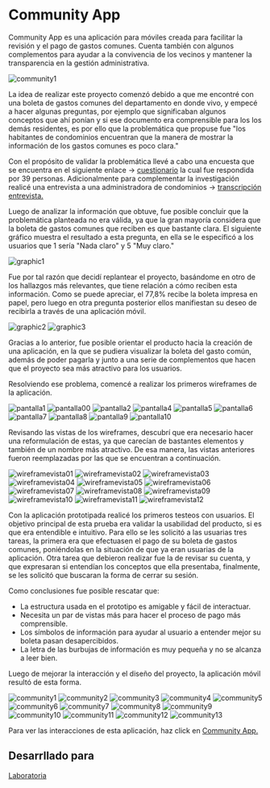 # Community App

Community App es una aplicación para móviles creada para facilitar la revisión y el pago de gastos comunes. Cuenta también con algunos complementos para ayudar a la convivencia de los vecinos y mantener la transparencia en la gestión administrativa.

![community1](https://user-images.githubusercontent.com/32282941/37807591-32589a48-2e3e-11e8-8da9-7099dcf53ea9.png)

La idea de realizar este proyecto comenzó debido a que me encontré con una boleta de gastos comunes del departamento en donde vivo, y empecé a hacer algunas preguntas, por ejemplo que significaban algunos conceptos que ahí ponían y si ese documento era comprensible para los los demás residentes, es por ello que la problemática que propuse fue "los habitantes de condominios encuentran que la manera de mostrar la información de los gastos comunes es poco clara."

Con el propósito de validar la problemática llevé a cabo una encuesta que se encuentra en el siguiente enlace → [cuestionario](https://docs.google.com/forms/d/1dpfFz6w48RaxI9_ODCqY3SgL3tiIHik2ETRq98jtxlQ/edit?usp=drive_web) la cual fue respondida por 39 personas. Adicionalmente para complementar la investigación realicé una entrevista a una administradora de condominios → [transcripción entrevista.](https://docs.google.com/document/d/18NzdLhu70I2bglvhdrWoqr3gYZl3-gxnUS6ZUFxRZ0Q/edit)

Luego de analizar la información que obtuve, fue posible concluir que la problemática planteada no era válida, ya que la gran mayoría considera que la boleta de gastos comunes que reciben es que bastante clara. El siguiente gráfico muestra el resultado a esta pregunta, en ella se le especificó a los usuarios que 1 sería "Nada claro" y 5 "Muy claro."

![graphic1](https://user-images.githubusercontent.com/32282941/37808231-3b5718c4-2e41-11e8-985d-cd10aa1f2f16.jpg)

Fue por tal razón que decidí replantear el proyecto, basándome en otro de los hallazgos más relevantes, que tiene relación a cómo reciben esta información. Como se puede apreciar, el 77,8% recibe la boleta impresa en papel, pero luego en otra pregunta posterior ellos manifiestan su deseo de recibirla a través de una aplicación móvil.

![graphic2](https://user-images.githubusercontent.com/32282941/37808346-e7b5cd90-2e41-11e8-9ff1-46bde10f113a.jpg) ![graphic3](https://user-images.githubusercontent.com/32282941/37808365-f662d6b2-2e41-11e8-9677-d1eb20d68275.jpg)

Gracias a lo anterior, fue posible orientar el producto hacia la creación de una aplicación, en la que se pudiera visualizar la boleta del gasto común, además de poder pagarla y junto a una serie de complementos que hacen que el proyecto sea más atractivo para los usuarios.

Resolviendo ese problema, comencé a realizar los primeros wireframes de la aplicación.

![pantalla1](https://user-images.githubusercontent.com/32282941/37808498-946ecb90-2e42-11e8-9bc0-fea0ccfa5e09.png)
![pantalla00](https://user-images.githubusercontent.com/32282941/37808494-91f6b5ee-2e42-11e8-9a90-397966bbe9e2.png)
![pantalla2](https://user-images.githubusercontent.com/32282941/37808500-97a13b7c-2e42-11e8-9d0d-a84a89a0891d.png)
![pantalla4](https://user-images.githubusercontent.com/32282941/37808503-9ae20794-2e42-11e8-8a9b-cf8552a71a93.png)
![pantalla5](https://user-images.githubusercontent.com/32282941/37808561-ec6d080c-2e42-11e8-941a-a29c2aa69652.png)
![pantalla6](https://user-images.githubusercontent.com/32282941/37808564-eec7e360-2e42-11e8-94af-490ed633deef.png)
![pantalla7](https://user-images.githubusercontent.com/32282941/37808565-f0641270-2e42-11e8-96e0-2dba939dc13d.png)
![pantalla8](https://user-images.githubusercontent.com/32282941/37808566-f34e2b92-2e42-11e8-93bb-82a98c0e0b7d.png)
![pantalla9](https://user-images.githubusercontent.com/32282941/37808568-f5768a2c-2e42-11e8-9557-b838b6bfbe19.png)
![pantalla10](https://user-images.githubusercontent.com/32282941/37808572-f7b2d070-2e42-11e8-87f9-e0d73638eefc.png)

Revisando las vistas de los wireframes, descubrí que era necesario hacer una reformulación de estas, ya que carecían de bastantes elementos y también de un nombre más atractivo. De esa manera, las vistas anteriores fueron reemplazadas por las que se encuentran a continuación.


![wireframevista01](https://user-images.githubusercontent.com/32282941/37808633-5f89f994-2e43-11e8-9132-612a5135aba7.png)
![wireframevista02](https://user-images.githubusercontent.com/32282941/37808634-5fb18c84-2e43-11e8-8da7-49c4dff82237.png)
![wireframevista03](https://user-images.githubusercontent.com/32282941/37808635-5feea9fc-2e43-11e8-834a-75493cb3ff01.png)
![wireframevista04](https://user-images.githubusercontent.com/32282941/37808636-605d760c-2e43-11e8-9fc6-bd59aaeac2f5.png)
![wireframevista05](https://user-images.githubusercontent.com/32282941/37808637-60b87f5c-2e43-11e8-92f4-d6602223dd24.png)
![wireframevista06](https://user-images.githubusercontent.com/32282941/37808639-6103a0cc-2e43-11e8-82fb-1c80bc6f7daa.png)
![wireframevista07](https://user-images.githubusercontent.com/32282941/37808641-6130f6f8-2e43-11e8-818b-e622de71ab7d.png)
![wireframevista08](https://user-images.githubusercontent.com/32282941/37808642-61d430e8-2e43-11e8-9127-5e2790ba93b7.png)
![wireframevista09](https://user-images.githubusercontent.com/32282941/37808644-62e52744-2e43-11e8-9aa7-3e8d384bc184.png)
![wireframevista10](https://user-images.githubusercontent.com/32282941/37808645-630af1a4-2e43-11e8-98fa-45a02b9a6ff7.png)
![wireframevista11](https://user-images.githubusercontent.com/32282941/37808646-633cb112-2e43-11e8-9d61-bd785d900b95.png)
![wireframevista12](https://user-images.githubusercontent.com/32282941/37808647-638d5c34-2e43-11e8-82a8-fe39d00cb61a.png)

Con la aplicación prototipada realicé los primeros testeos con usuarios. El objetivo principal de esta prueba era validar la usabilidad del producto, si es que era entendible e intuitivo. Para ello se les solicitó a las usuarias tres tareas, la primera era que efectuasen el pago de su boleta de gastos comunes, poniéndolas en la situación de que ya eran usuarias de la aplicación. Otra tarea que debieron realizar fue la de revisar su cuenta, y que expresaran si entendían los conceptos que ella presentaba, finalmente, se les solicitó que buscaran la forma de cerrar su sesión.

Como conclusiones fue posible rescatar que:

* La estructura usada en el prototipo es amigable y fácil de interactuar.
* Necesita un par de vistas más para hacer el proceso de pago más comprensible.
* Los símbolos de información para ayudar al usuario a entender mejor su boleta pasan desapercibidos.
* La letra de las burbujas de información es muy pequeña y no se alcanza a leer bien.

Luego de mejorar la interacción y el diseño del proyecto, la aplicación móvil resultó de esta forma.


![community1](https://user-images.githubusercontent.com/32282941/37808739-ed2541be-2e43-11e8-9be9-2e27561848cb.png)
![community2](https://user-images.githubusercontent.com/32282941/37808740-ed459bda-2e43-11e8-8db1-2bd1c2c99ea8.png)
![community3](https://user-images.githubusercontent.com/32282941/37808741-ed689446-2e43-11e8-87ef-356c7877fed1.png)
![community4](https://user-images.githubusercontent.com/32282941/37808742-ed85c87c-2e43-11e8-955a-15dd83d00701.png)
![community5](https://user-images.githubusercontent.com/32282941/37808743-eda5e4ea-2e43-11e8-943c-ef8d314d9dcd.png)
![community6](https://user-images.githubusercontent.com/32282941/37808744-edc46cda-2e43-11e8-8d02-e55093474d8d.png)
![community7](https://user-images.githubusercontent.com/32282941/37808745-edf3b8a0-2e43-11e8-8a6a-0c79f5cce6f9.png)
![community8](https://user-images.githubusercontent.com/32282941/37808746-ee11f644-2e43-11e8-9ba6-69531c87dbc9.png)
![community9](https://user-images.githubusercontent.com/32282941/37808748-ee321956-2e43-11e8-9346-8125a0f4b440.png)
![community10](https://user-images.githubusercontent.com/32282941/37808750-ee79c760-2e43-11e8-8e14-9059857d9e2f.png)
![community11](https://user-images.githubusercontent.com/32282941/37808751-eeb53930-2e43-11e8-82ad-c633c8f4a088.png)
![community12](https://user-images.githubusercontent.com/32282941/37808752-eed47d22-2e43-11e8-8aaa-6b39b544d6b9.png)
![community13](https://user-images.githubusercontent.com/32282941/37808753-ef0cd3c0-2e43-11e8-9a73-7d05730bbf07.png)

Para ver las interacciones de esta aplicación, haz click en [Community App.](https://marvelapp.com/14d8fjag/screen/39752389)

## Desarrllado para
[Laboratoria](http://laboratoria.la)
